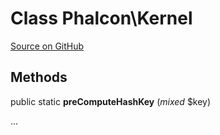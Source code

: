 # Class **Phalcon\\Kernel**

<a href="https://github.com/phalcon/cphalcon/blob/master/phalcon/kernel.zep" class="btn btn-default btn-sm">Source on GitHub</a>

## Methods
public static  **preComputeHashKey** (*mixed* $key)

...


